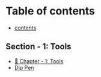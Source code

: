 # Table of contents

* [contents](README.md)

## Section - 1: Tools

* [🔧 Chapter - 1: Tools](section-1-tools/chapter-1-tools.md)
* [Dip Pen](section-1-tools/dip-pen.md)
